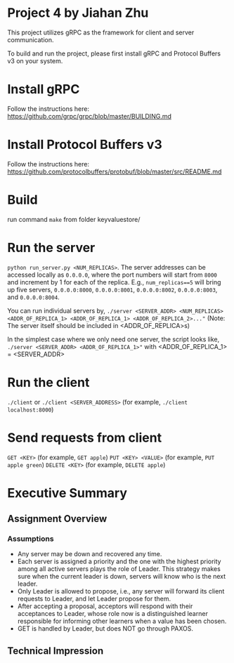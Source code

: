 Project 4  by Jiahan Zhu
===================================

This project utilizes gRPC as the framework for client and server communication.

To build and run the project, please first install gRPC and Protocol Buffers v3 on your system.


# Install gRPC
Follow the instructions here: https://github.com/grpc/grpc/blob/master/BUILDING.md

# Install Protocol Buffers v3
Follow the instructions here: https://github.com/protocolbuffers/protobuf/blob/master/src/README.md

# Build
run command `make` from folder keyvaluestore/

# Run the server
`python run_server.py <NUM_REPLICAS>`. 
The server addresses can be accessed locally as  `0.0.0.0`, where the port numbers will start from `8000` and increment by 1 for each of the replica. E.g., `num_replicas==5` will bring up five servers, `0.0.0.0:8000`, `0.0.0.0:8001`, `0.0.0.0:8002`, `0.0.0.0:8003`, and `0.0.0.0:8004`.

You can run individual servers by,
`./server <SERVER_ADDR> <NUM_REPLICAS> <ADDR_OF_REPLICA_1> <ADDR_OF_REPLICA_1> <ADDR_OF_REPLICA_2>..."`
(Note: The server itself should be included in <ADDR_OF_REPLICA>s)

In the simplest case where we only need one server, the script looks like,
`./server <SERVER_ADDR> <ADDR_OF_REPLICA_1>"` with <ADDR_OF_REPLICA_1> = <SERVER_ADDR>



# Run the client
`./client`
or
`./client <SERVER_ADDRESS>` (for example, `./client localhost:8000`)

# Send requests from client
`GET <KEY>` (for example, `GET apple`)
`PUT <KEY> <VALUE>` (for example, `PUT apple green`)
`DELETE <KEY>` (for example, `DELETE apple`)


# Executive Summary
## Assignment Overview

### Assumptions
* Any server may be down and recovered any time.
* Each server is assigned a priority and the one with the highest priority among all active servers plays the role of Leader. This strategy makes sure when the current leader is down, servers will know who is the next leader.
* Only Leader is allowed to propose, i.e., any server will forward its client requests to Leader, and let Leader propose for them.
* After accepting a proposal, acceptors will respond with their acceptances to Leader, whose role now is a distinguished learner responsible for informing other learners when a value has been chosen.
* GET is handled by Leader, but does NOT go through PAXOS.

 

## Technical Impression





